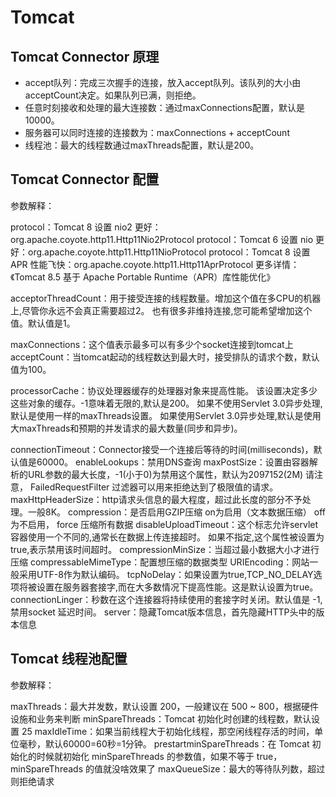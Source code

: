 # Tomcat

## Tomcat Connector 原理
- accept队列：完成三次握手的连接，放入accept队列。该队列的大小由acceptCount决定。如果队列已满，则拒绝。
- 任意时刻接收和处理的最大连接数：通过maxConnections配置，默认是10000。
- 服务器可以同时连接的连接数为：maxConnections + acceptCount
- 线程池：最大的线程数通过maxThreads配置，默认是200。


## Tomcat Connector 配置
<Connector
 executor="tomcatThreadPool"
 port="8080"
 protocol="org.apache.coyote.http11.Http11Nio2Protocol"
 connectionTimeout="60000"
 maxConnections="10000"
 redirectPort="8443"
 enableLookups="false"
 acceptCount="100"
 maxPostSize="10485760"
 maxHttpHeaderSize="8192"
 compression="on"
 disableUploadTimeout="true"
 compressionMinSize="2048"
 acceptorThreadCount="2"
 compressableMimeType="text/html,text/plain,text/css,application/javascript,application/json,application/x-font-ttf,application/x-font-otf,image/svg+xml,image/jpeg,image/png,image/gif,audio/mpeg,video/mp4"
 URIEncoding="utf-8"
 processorCache="20000"
 tcpNoDelay="true"
 connectionLinger="5"
 server="Server Version 11.0"
 />

参数解释：

protocol：Tomcat 8 设置 nio2 更好：org.apache.coyote.http11.Http11Nio2Protocol
protocol：Tomcat 6 设置 nio 更好：org.apache.coyote.http11.Http11NioProtocol
protocol：Tomcat 8 设置 APR 性能飞快：org.apache.coyote.http11.Http11AprProtocol 更多详情：《Tomcat 8.5 基于 Apache Portable Runtime（APR）库性能优化》

acceptorThreadCount：用于接受连接的线程数量。增加这个值在多CPU的机器上,尽管你永远不会真正需要超过2。 也有很多非维持连接,您可能希望增加这个值。默认值是1。

maxConnections：这个值表示最多可以有多少个socket连接到tomcat上
acceptCount：当tomcat起动的线程数达到最大时，接受排队的请求个数，默认值为100。

processorCache：协议处理器缓存的处理器对象来提高性能。 该设置决定多少这些对象的缓存。-1意味着无限的,默认是200。 如果不使用Servlet 3.0异步处理,默认是使用一样的maxThreads设置。 如果使用Servlet 3.0异步处理,默认是使用大maxThreads和预期的并发请求的最大数量(同步和异步)。

connectionTimeout：Connector接受一个连接后等待的时间(milliseconds)，默认值是60000。
enableLookups：禁用DNS查询
maxPostSize：设置由容器解析的URL参数的最大长度，-1(小于0)为禁用这个属性，默认为2097152(2M) 请注意， FailedRequestFilter 过滤器可以用来拒绝达到了极限值的请求。
maxHttpHeaderSize：http请求头信息的最大程度，超过此长度的部分不予处理。一般8K。
compression：是否启用GZIP压缩 on为启用（文本数据压缩） off为不启用， force 压缩所有数据
disableUploadTimeout：这个标志允许servlet容器使用一个不同的,通常长在数据上传连接超时。 如果不指定,这个属性被设置为true,表示禁用该时间超时。
compressionMinSize：当超过最小数据大小才进行压缩
compressableMimeType：配置想压缩的数据类型
URIEncoding：网站一般采用UTF-8作为默认编码。
tcpNoDelay：如果设置为true,TCP_NO_DELAY选项将被设置在服务器套接字,而在大多数情况下提高性能。这是默认设置为true。
connectionLinger：秒数在这个连接器将持续使用的套接字时关闭。默认值是 -1,禁用socket 延迟时间。
server：隐藏Tomcat版本信息，首先隐藏HTTP头中的版本信息


## Tomcat 线程池配置
<Executor
 name="tomcatThreadPool"
 namePrefix="catalina-exec-"
 maxThreads="500"
 minSpareThreads="30"
 maxIdleTime="60000"
 prestartminSpareThreads = "true"
 maxQueueSize = "100"
/>
参数解释：

maxThreads：最大并发数，默认设置 200，一般建议在 500 ~ 800，根据硬件设施和业务来判断
minSpareThreads：Tomcat 初始化时创建的线程数，默认设置 25
maxIdleTime：如果当前线程大于初始化线程，那空闲线程存活的时间，单位毫秒，默认60000=60秒=1分钟。
prestartminSpareThreads：在 Tomcat 初始化的时候就初始化 minSpareThreads 的参数值，如果不等于 true，minSpareThreads 的值就没啥效果了
maxQueueSize：最大的等待队列数，超过则拒绝请求


